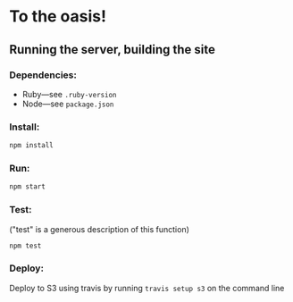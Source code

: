# To the oasis!

## Running the server, building the site

### Dependencies:
- Ruby—see `.ruby-version`
- Node—see `package.json`

### Install:

```bash
npm install
```

### Run:

```bash
npm start
```

### Test:

("test" is a generous description of this function)

```bash
npm test
```

### Deploy:

Deploy to S3 using travis by running `travis setup s3` on the command line
